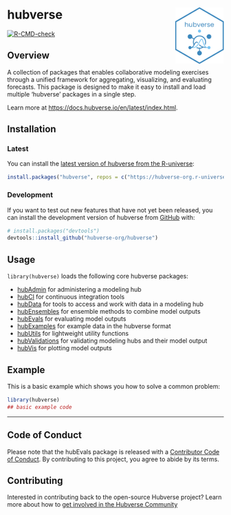 
<!-- README.md is generated from README.Rmd. Please edit that file -->

# hubverse <a href="https://docs.hubverse.io/en/latest/index.html"><img src="inst/stickers/hubverse-sticker.png" align="right" height="131" alt="hubverse website" /></a>

<!-- badges: start -->

[![R-CMD-check](https://github.com/hubverse-org/hubverse/actions/workflows/R-CMD-check.yaml/badge.svg)](https://github.com/hubverse-org/hubverse/actions/workflows/R-CMD-check.yaml)

<!-- badges: end -->

## Overview

A collection of packages that enables collaborative modeling exercises
through a unified framework for aggregating, visualizing, and evaluating
forecasts. This package is designed to make it easy to install and load
multiple ‘hubverse’ packages in a single step.

Learn more at <https://docs.hubverse.io/en/latest/index.html>.

## Installation

### Latest

You can install the [latest version of hubverse from the
R-universe](https://hubverse-org.r-universe.dev/hubverse):

``` r
install.packages("hubverse", repos = c("https://hubverse-org.r-universe.dev", "https://cloud.r-project.org"))
```

### Development

If you want to test out new features that have not yet been released,
you can install the development version of hubverse from
[GitHub](https://github.com/) with:

``` r
# install.packages("devtools")
devtools::install_github("hubverse-org/hubverse")
```

## Usage

`library(hubverse)` loads the following core hubverse packages:

- [hubAdmin](https://hubverse-org.github.io/hubAdmin/) for administering
  a modeling hub
- [hubCI](https://hubverse-org.github.io/hubCI/) for continuous
  integration tools
- [hubData](https://hubverse-org.github.io/hubData/) for tools to access
  and work with data in a modeling hub
- [hubEnsembles](https://hubverse-org.github.io/hubEnsembles/) for
  ensemble methods to combine model outputs
- [hubEvals](https://hubverse-org.github.io/hubEvals/) for evaluating
  model outputs
- [hubExamples](https://hubverse-org.github.io/hubExamples/) for example
  data in the hubverse format
- [hubUtils](https://hubverse-org.github.io/hubUtils/) for lightweight
  utility functions
- [hubValidations](https://hubverse-org.github.io/hubValidations/) for
  validating modeling hubs and their model output
- [hubVis](https://hubverse-org.github.io/hubVis/) for plotting model
  outputs

## Example

This is a basic example which shows you how to solve a common problem:

``` r
library(hubverse)
## basic example code
```

------------------------------------------------------------------------

## Code of Conduct

Please note that the hubEvals package is released with a [Contributor
Code of Conduct](.github/CODE_OF_CONDUCT.md). By contributing to this
project, you agree to abide by its terms.

## Contributing

Interested in contributing back to the open-source Hubverse project?
Learn more about how to [get involved in the Hubverse
Community](https://docs.hubverse.io/en/latest/overview/contribute.html)
